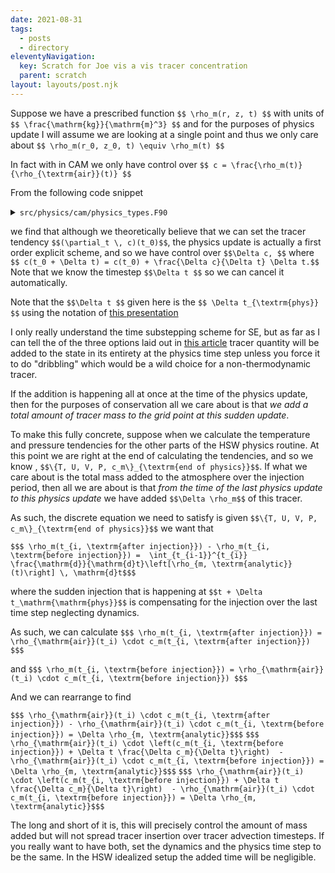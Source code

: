 ```yaml
---
date: 2021-08-31
tags:
  - posts
  - directory
eleventyNavigation:
  key: Scratch for Joe vis a vis tracer concentration
  parent: scratch
layout: layouts/post.njk
---
```


Suppose we have a prescribed function `$$ \rho_m(r, z, t) $$` with units of `$$ \frac{\mathrm{kg}}{\mathrm{m}^3} $$` and for the purposes
of physics update I will assume we are looking at a single point and thus we only care about
`$$ \rho_m(r_0, z_0, t) \equiv \rho_m(t) $$`

In fact with in CAM we only have control over `$$ c = \frac{\rho_m(t)}{\rho_{\textrm{air}}(t)} $$`

From the following code snippet 

<details>
<summary><code>src/physics/cam/physics_types.F90</code></summary>
  
  
```
  ! Update constituents, all schemes use time split q: no tendency kept
    call cnst_get_ind('CLDICE', ixcldice, abort=.false.)
    call cnst_get_ind('CLDLIQ', ixcldliq, abort=.false.)
    ! Check for number concentration of cloud liquid and cloud ice (if not present
    ! the indices will be set to -1)
    call cnst_get_ind('NUMICE', ixnumice, abort=.false.)
    call cnst_get_ind('NUMLIQ', ixnumliq, abort=.false.)
    call cnst_get_ind('NUMRAI', ixnumrain, abort=.false.)
    call cnst_get_ind('NUMSNO', ixnumsnow, abort=.false.)

    do m = 1, pcnst
       if(ptend%lq(m)) then 
          do k = ptend%top_level, ptend%bot_level
             state%q(:ncol,k,m) = state%q(:ncol,k,m) + ptend%q(:ncol,k,m) * dt 
          end do

          ! now test for mixing ratios which are too small
          ! don't call qneg3 for number concentration variables
          if (m /= ixnumice  .and.  m /= ixnumliq .and. &
              m /= ixnumrain .and.  m /= ixnumsnow ) then 
             call qneg3(trim(ptend%name), state%lchnk, ncol, state%psetcols, pver, m, m, qmin(m:m), state%q(:,1:pver,m:m))
          else 
             do k = ptend%top_level, ptend%bot_level
                ! checks for number concentration
                state%q(:ncol,k,m) = max(1.e-12_r8,state%q(:ncol,k,m))
                state%q(:ncol,k,m) = min(1.e10_r8,state%q(:ncol,k,m))
             end do
          end if

       end if

    end do

    !------------------------------------------------------------------------
    ! This is a temporary fix for the large H, H2 in WACCM-X
    ! Well, it was supposed to be temporary, but it has been here
    ! for a while now.
    !------------------------------------------------------------------------
    if ( waccmx_is('ionosphere') .or. waccmx_is('neutral') ) then 
       call cnst_get_ind('H', ixh) 
       do k = ptend%top_level, ptend%bot_level
          state%q(:ncol,k,ixh) = min(state%q(:ncol,k,ixh), 0.01_r8)
       end do

       call cnst_get_ind('H2', ixh2)
       do k = ptend%top_level, ptend%bot_level
          state%q(:ncol,k,ixh2) = min(state%q(:ncol,k,ixh2), 6.e-5_r8)
       end do
    endif
```
  
</details>


we find that although we theoretically believe that we can set the
tracer tendency `$$(\partial_t \, c)(t_0)$$`, the physics update is 
actually a first order explicit scheme, and so we have control over 
`$$\Delta c, $$` where `$$ c(t_0 + \Delta t) = c(t_0) + \frac{\Delta c}{\Delta t} \Delta t.$$`
Note that we know the timestep `$$\Delta t $$` so we can cancel it automatically.

Note that the `$$\Delta t $$` given here is the `$$ \Delta t_{\textrm{phys}} $$` using the notation
of [this presentation](https://www.cesm.ucar.edu/events/tutorials/2018/files/Lecture2-lauritzen.pdf)

I only really understand the time substepping scheme for SE, but as far as I can tell the of
the three options laid out in [this article](https://www.osti.gov/servlets/purl/1706688)
tracer quantity will be added to the state in its entirety at the physics time step
unless you force it to do "dribbling" which would be a wild choice
for a non-thermodynamic tracer. 

If the addition is happening all at once at the time of the physics update, then for
the purposes of conservation all we care about is that _we add a total amount of tracer mass to
the grid point at this sudden update_.

To make this fully concrete, suppose when we calculate the temperature and 
pressure tendencies for the other parts of the HSW physics routine. At this point we are
right at the end of calculating the tendencies, and so we know ,
`$$\{T, U, V, P, c_m\}_{\textrm{end of physics}}$$`.
If what we care about is the total mass added to the atmosphere over the injection period,
then all we are about is that _from the time of the last physics update to this physics update_
we have added `$$\Delta \rho_m$$` of this tracer. 

As such, the discrete equation we need to satisfy is
given `$$\{T, U, V, P, c_m\}_{\textrm{end of physics}}$$` we want that 

`$$$ \rho_m(t_{i, \textrm{after injection}}) - \rho_m(t_{i, \textrm{before injection}}) =  \int_{t_{i-1}}^{t_{i}} \frac{\mathrm{d}}{\mathrm{d}t}\left[\rho_{m, \textrm{analytic}}(t)\right] \, \mathrm{d}t$$$`

where the sudden injection that is happening at `$$t + \Delta t_\mathrm{\mathrm{phys}}$$` is compensating for 
the injection over the last time step neglecting dynamics.

As such, we can calculate 
`$$$ \rho_m(t_{i, \textrm{after injection}}) = \rho_{\mathrm{air}}(t_i) \cdot c_m(t_{i, \textrm{after injection}}) $$$`

and 
`$$$ \rho_m(t_{i, \textrm{before injection}}) = \rho_{\mathrm{air}}(t_i) \cdot c_m(t_{i, \textrm{before injection}}) $$$`

And we can rearrange to find

`$$$ \rho_{\mathrm{air}}(t_i) \cdot c_m(t_{i, \textrm{after injection}}) - \rho_{\mathrm{air}}(t_i) \cdot c_m(t_{i, \textrm{before injection}}) = \Delta \rho_{m, \textrm{analytic}}$$$`
`$$$ \rho_{\mathrm{air}}(t_i) \cdot \left(c_m(t_{i, \textrm{before injection}}) + \Delta t \frac{\Delta c_m}{\Delta t}\right)  - \rho_{\mathrm{air}}(t_i) \cdot c_m(t_{i, \textrm{before injection}}) = \Delta \rho_{m, \textrm{analytic}}$$$`
`$$$ \rho_{\mathrm{air}}(t_i) \cdot \left(c_m(t_{i, \textrm{before injection}}) + \Delta t \frac{\Delta c_m}{\Delta t}\right)  - \rho_{\mathrm{air}}(t_i) \cdot c_m(t_{i, \textrm{before injection}}) = \Delta \rho_{m, \textrm{analytic}}$$$`



The long and short of it is, this will precisely control the amount of mass added but will not spread tracer insertion
over tracer advection timesteps. If you really want to have both, set the dynamics and the physics time step
to be the same. In the HSW idealized setup the added time will be negligible.

<!-- As such the main issue that we face is that `$$ \rho_{\mathrm{air}}$$` may be time varying,
which makes calculation of `$$ c = \frac{\rho_i}{\rho_{\mathrm{air}}}.$$`

However, we are using a first-order scheme. The continuous identity that
we want our discretized system to satisfy is 

`$$$ \rho_{\mathrm{air}}(t_{i+1}) c_i(t_{i+1}) - \rho_{\mathrm{air}}(t_{i}) c_i(t_{i}) = \rho_i(t_{i+1}) - \rho_i(t_i)$$$`
where `$$t_{i+1} = t_i + \Delta t_{\mathrm{phys}} $$`

We know the righthand side analytically. 
At a given physics update we know `$$\rho_i(t)$$`, `$$\rho_{\mathrm{air}}(t_i).$$`

If we add a variable to the physics routine we can keep track of `$$\rho_{i-1} $$` which would make the lefthand

 -->
